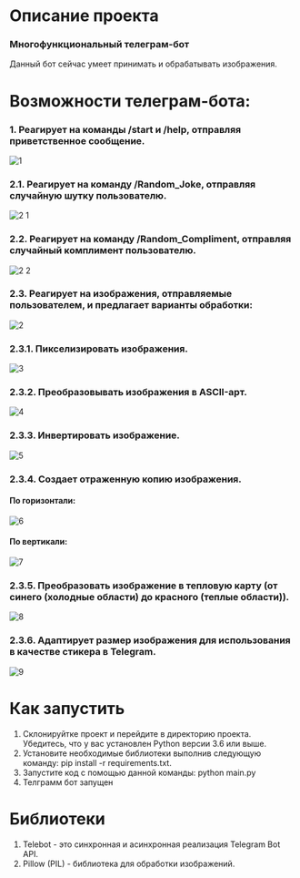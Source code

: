 # Описание проекта

  ### Многофункциональный телеграм-бот

  Данный бот сейчас умеет принимать и обрабатывать изображения.

# Возможности телеграм-бота:

### 1. Реагирует на команды /start и /help, отправляя приветственное сообщение.

   ![1](https://github.com/user-attachments/assets/310c134f-f140-4012-9d89-c7c9a0788092)

### 2.1. Реагирует на команду /Random_Joke, отправляя случайную шутку пользователю.

  ![2 1](https://github.com/user-attachments/assets/b9f69b87-089d-4342-803d-bccf7bcfc9d7)

### 2.2. Реагирует на команду /Random_Compliment, отправляя случайный комплимент пользователю.

  ![2 2](https://github.com/user-attachments/assets/880e4595-5f74-4a72-8277-91577aa9aa47)

### 2.3. Реагирует на изображения, отправляемые пользователем, и предлагает варианты обработки:

   ![2](https://github.com/user-attachments/assets/1777aa91-99ea-4043-9f47-f360987457bc)

### 2.3.1. Пикселизировать изображения.

  ![3](https://github.com/user-attachments/assets/edc102af-b662-4c6d-9f4e-21bb229f6023)

### 2.3.2. Преобразовывать изображения в ASCII-арт.

  ![4](https://github.com/user-attachments/assets/e8c37fb3-9181-4567-8a3b-728c26335005)

### 2.3.3. Инвертировать изображение.

  ![5](https://github.com/user-attachments/assets/663fff45-d33d-425e-a3a1-8106d8df5a70)

### 2.3.4. Создает отраженную копию изображения.

  #### По горизонтали:

  ![6](https://github.com/user-attachments/assets/9d4b3b59-6219-49a7-bd0a-6fd3a71f9d14)

  #### По вертикали:

  ![7](https://github.com/user-attachments/assets/d8230c6b-7d21-4093-b1ea-2bd8eb634b3b)

### 2.3.5. Преобразовать изображение в тепловую карту (от синего (холодные области) до красного (теплые области)).

  ![8](https://github.com/user-attachments/assets/c9a9fc34-0623-4dcf-831a-dbaf2141eb43)

### 2.3.6. Адаптирует размер изображения для использования в качестве стикера в Telegram.

  ![9](https://github.com/user-attachments/assets/9912131f-006a-4566-a0e4-5d72bced356a)

# Как запустить
  
  1. Склонируйтке проект и перейдите в директорию проекта. Убедитесь, что у вас установлен Python версии 3.6 или выше.
  2. Установите необходимые библиотеки выполнив следующую команду: pip install -r requirements.txt.
  3. Запустите код с помощью данной команды: python main.py
  4. Телграмм бот запущен

# Библиотеки

1. Telebot - это синхронная и асинхронная реализация Telegram Bot API.
2. Pillow (PIL) - библиотека для обработки изображений.
